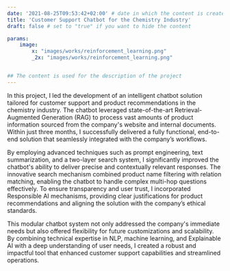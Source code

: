 ```yaml
---
date: '2021-08-25T09:53:42+02:00' # date in which the content is created - defaults to "today"
title: 'Customer Support Chatbot for the Chemistry Industry'
draft: false # set to "true" if you want to hide the content

params:
    image:  
        x: "images/works/reinforcement_learning.png"
        _2x: "images/works/reinforcement_learning.png"


## The content is used for the description of the project
---
```


In this project, I led the development of an intelligent chatbot solution tailored for customer support and product recommendations in the chemistry industry. The chatbot leveraged state-of-the-art Retrieval-Augmented Generation (RAG) to process vast amounts of product information sourced from the company's website and internal documents. Within just three months, I successfully delivered a fully functional, end-to-end solution that seamlessly integrated with the company’s workflows.

By employing advanced techniques such as prompt engineering, text summarization, and a two-layer search system, I significantly improved the chatbot's ability to deliver precise and contextually relevant responses. The innovative search mechanism combined product name filtering with relation matching, enabling the chatbot to handle complex multi-hop questions effectively. To ensure transparency and user trust, I incorporated Responsible AI mechanisms, providing clear justifications for product recommendations and aligning the solution with the company’s ethical standards.

This modular chatbot system not only addressed the company's immediate needs but also offered flexibility for future customizations and scalability. By combining technical expertise in NLP, machine learning, and Explainable AI with a deep understanding of user needs, I created a robust and impactful tool that enhanced customer support capabilities and streamlined operations.
